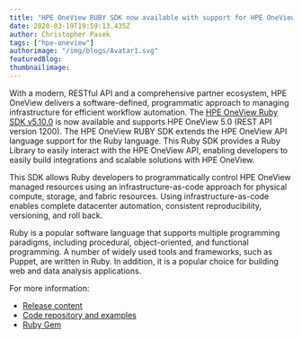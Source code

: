 ```yaml
---
title: "HPE OneView RUBY SDK now available with support for HPE OneView 5.0"
date: 2020-03-19T19:59:13.435Z
author: Christopher Pasek 
tags: ["hpe-oneview"]
authorimage: "/img/blogs/Avatar1.svg"
featuredBlog:
thumbnailimage:
---
```

With a modern, RESTful API and a comprehensive partner ecosystem, HPE OneView delivers a software-defined, programmatic approach to managing infrastructure for efficient workflow automation. The [HPE OneView Ruby SDK v5.10.0](https://github.com/HewlettPackard/oneview-sdk-ruby/releases/tag/v5.10.0) is now available and supports HPE OneView 5.0 (REST API version 1200). The HPE OneView RUBY SDK extends the HPE OneView API language support for the Ruby language. This Ruby SDK provides a Ruby Library to easily interact with the HPE OneView API, enabling developers to easily build integrations and scalable solutions with HPE OneView.

This SDK allows Ruby developers to programmatically control HPE OneView managed resources using an infrastructure-as-code approach for physical compute, storage, and fabric resources. Using infrastructure-as-code enables complete datacenter automation, consistent reproducibility, versioning, and roll back.

Ruby is a popular software language that supports multiple programming paradigms, including procedural, object-oriented, and functional programming. A number of widely used tools and frameworks, such as Puppet, are written in Ruby. In addition, it is a popular choice for building web and data analysis applications.

For more information: 
* [Release content](https://github.com/HewlettPackard/oneview-sdk-ruby/releases/tag/v5.10.0) 
* [Code repository and examples](https://github.com/HewlettPackard/oneview-sdk-ruby) 
* [Ruby Gem](https://rubygems.org/gems/oneview-sdk/versions/5.10.0)

